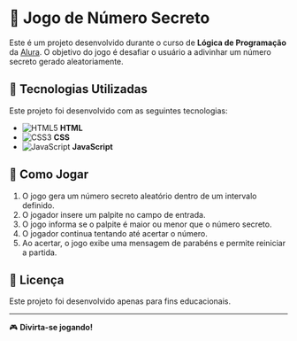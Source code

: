 # 🎲 Jogo de Número Secreto

Este é um projeto desenvolvido durante o curso de **Lógica de Programação** da [Alura](https://www.alura.com.br/). O objetivo do jogo é desafiar o usuário a adivinhar um número secreto gerado aleatoriamente.

## 🚀 Tecnologias Utilizadas

Este projeto foi desenvolvido com as seguintes tecnologias:

- ![HTML5](https://img.shields.io/badge/HTML5-E34F26?style=for-the-badge&logo=html5&logoColor=white) **HTML**
- ![CSS3](https://img.shields.io/badge/CSS3-1572B6?style=for-the-badge&logo=css3&logoColor=white) **CSS**
- ![JavaScript](https://img.shields.io/badge/JavaScript-F7DF1E?style=for-the-badge&logo=javascript&logoColor=black) **JavaScript**

## 🎯 Como Jogar

1. O jogo gera um número secreto aleatório dentro de um intervalo definido.
2. O jogador insere um palpite no campo de entrada.
3. O jogo informa se o palpite é maior ou menor que o número secreto.
4. O jogador continua tentando até acertar o número.
5. Ao acertar, o jogo exibe uma mensagem de parabéns e permite reiniciar a partida.

## 📝 Licença

Este projeto foi desenvolvido apenas para fins educacionais.

---

🎮 **Divirta-se jogando!**
